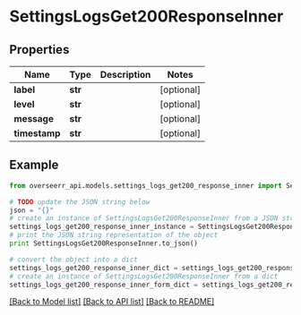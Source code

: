 # SettingsLogsGet200ResponseInner


## Properties
Name | Type | Description | Notes
------------ | ------------- | ------------- | -------------
**label** | **str** |  | [optional] 
**level** | **str** |  | [optional] 
**message** | **str** |  | [optional] 
**timestamp** | **str** |  | [optional] 

## Example

```python
from overseerr_api.models.settings_logs_get200_response_inner import SettingsLogsGet200ResponseInner

# TODO update the JSON string below
json = "{}"
# create an instance of SettingsLogsGet200ResponseInner from a JSON string
settings_logs_get200_response_inner_instance = SettingsLogsGet200ResponseInner.from_json(json)
# print the JSON string representation of the object
print SettingsLogsGet200ResponseInner.to_json()

# convert the object into a dict
settings_logs_get200_response_inner_dict = settings_logs_get200_response_inner_instance.to_dict()
# create an instance of SettingsLogsGet200ResponseInner from a dict
settings_logs_get200_response_inner_form_dict = settings_logs_get200_response_inner.from_dict(settings_logs_get200_response_inner_dict)
```
[[Back to Model list]](../README.md#documentation-for-models) [[Back to API list]](../README.md#documentation-for-api-endpoints) [[Back to README]](../README.md)


